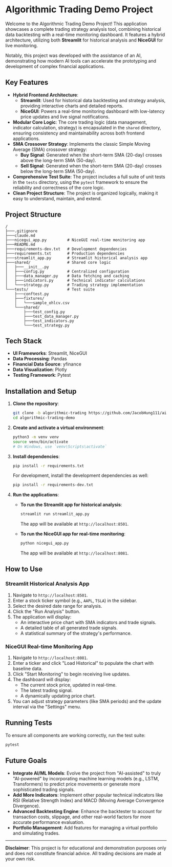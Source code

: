 # Algorithmic Trading Demo Project

Welcome to the Algorithmic Trading Demo Project! This application showcases a complete trading strategy analysis tool, combining historical data backtesting with a real-time monitoring dashboard. It features a hybrid architecture, utilizing both **Streamlit** for historical analysis and **NiceGUI** for live monitoring.

Notably, this project was developed with the assistance of an AI, demonstrating how modern AI tools can accelerate the prototyping and development of complex financial applications.

## Key Features

- **Hybrid Frontend Architecture**:
  - **Streamlit**: Used for historical data backtesting and strategy analysis, providing interactive charts and detailed reports.
  - **NiceGUI**: Powers a real-time monitoring dashboard with low-latency price updates and live signal notifications.
- **Modular Core Logic**: The core trading logic (data management, indicator calculation, strategy) is encapsulated in the `shared` directory, ensuring consistency and maintainability across both frontend applications.
- **SMA Crossover Strategy**: Implements the classic Simple Moving Average (SMA) crossover strategy:
  - **Buy Signal**: Generated when the short-term SMA (20-day) crosses above the long-term SMA (50-day).
  - **Sell Signal**: Generated when the short-term SMA (20-day) crosses below the long-term SMA (50-day).
- **Comprehensive Test Suite**: The project includes a full suite of unit tests in the `tests` directory, using the `pytest` framework to ensure the reliability and correctness of the core logic.
- **Clean Project Structure**: The project is organized logically, making it easy to understand, maintain, and extend.

## Project Structure

```
/
├───.gitignore
├───claude.md
├───nicegui_app.py         # NiceGUI real-time monitoring app
├───README.md
├───requirements-dev.txt   # Development dependencies
├───requirements.txt       # Production dependencies
├───streamlit_app.py       # Streamlit historical analysis app
├───shared/                # Shared core logic
│   ├───__init__.py
│   ├───config.py          # Centralized configuration
│   ├───data_manager.py    # Data fetching and caching
│   ├───indicators.py      # Technical indicator calculations
│   └───strategy.py        # Trading strategy implementation
└───tests/                 # Test suite
    ├───conftest.py
    ├───fixtures/
    │   └───sample_ohlcv.csv
    └───shared/
        ├───test_config.py
        ├───test_data_manager.py
        ├───test_indicators.py
        └───test_strategy.py
```

## Tech Stack

- **UI Frameworks**: Streamlit, NiceGUI
- **Data Processing**: Pandas
- **Financial Data Source**: yfinance
- **Data Visualization**: Plotly
- **Testing Framework**: Pytest

## Installation and Setup

1.  **Clone the repository**:

    ```bash
    git clone -b algorithmic-trading https://github.com/JacobHung111/ai-trading-demo.git algorithmic-trading-demo
    cd algorithmic-trading-demo
    ```

2.  **Create and activate a virtual environment**:

    ```bash
    python3 -m venv venv
    source venv/bin/activate
    # On Windows, use `venv\Scripts\activate`
    ```

3.  **Install dependencies**:

    ```bash
    pip install -r requirements.txt
    ```

    For development, install the development dependencies as well:

    ```bash
    pip install -r requirements-dev.txt
    ```

4.  **Run the applications**:

    - **To run the Streamlit app for historical analysis**:

      ```bash
      streamlit run streamlit_app.py
      ```

      The app will be available at `http://localhost:8501`.

    - **To run the NiceGUI app for real-time monitoring**:
      ```bash
      python nicegui_app.py
      ```
      The app will be available at `http://localhost:8081`.

## How to Use

### Streamlit Historical Analysis App

1.  Navigate to `http://localhost:8501`.
2.  Enter a stock ticker symbol (e.g., `AAPL`, `TSLA`) in the sidebar.
3.  Select the desired date range for analysis.
4.  Click the "Run Analysis" button.
5.  The application will display:
    - An interactive price chart with SMA indicators and trade signals.
    - A detailed table of all generated trade signals.
    - A statistical summary of the strategy's performance.

### NiceGUI Real-time Monitoring App

1.  Navigate to `http://localhost:8081`.
2.  Enter a ticker and click "Load Historical" to populate the chart with baseline data.
3.  Click "Start Monitoring" to begin receiving live updates.
4.  The dashboard will display:
    - The current stock price, updated in real-time.
    - The latest trading signal.
    - A dynamically updating price chart.
5.  You can adjust strategy parameters (like SMA periods) and the update interval via the "Settings" menu.

## Running Tests

To ensure all components are working correctly, run the test suite:

```bash
pytest
```

## Future Goals

- **Integrate AI/ML Models**: Evolve the project from "AI-assisted" to truly "AI-powered" by incorporating machine learning models (e.g., LSTM, Transformers) to predict price movements or generate more sophisticated trading signals.
- **Add More Indicators**: Implement other popular technical indicators like RSI (Relative Strength Index) and MACD (Moving Average Convergence Divergence).
- **Advanced Backtesting Engine**: Enhance the backtester to account for transaction costs, slippage, and other real-world factors for more accurate performance evaluation.
- **Portfolio Management**: Add features for managing a virtual portfolio and simulating trades.

---

**Disclaimer**: This project is for educational and demonstration purposes only and does not constitute financial advice. All trading decisions are made at your own risk.
